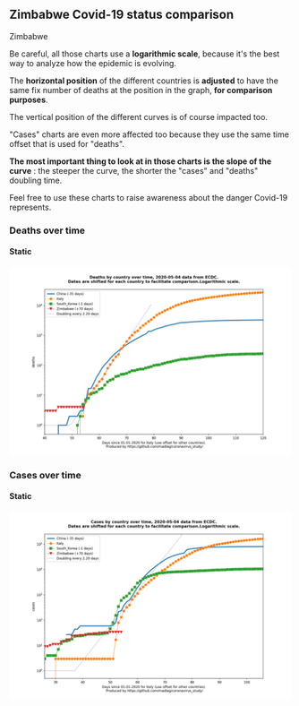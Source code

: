 ## Zimbabwe Covid-19 status comparison 

Zimbabwe



Be careful, all those charts use a **logarithmic scale**, because it's the best way to analyze how the epidemic is evolving.
 
The **horizontal position** of the different countries is **adjusted** to have the same fix number of deaths at the position in the graph, **for comparison purposes**.

The vertical position of the different curves is of course impacted too.

"Cases" charts are even more affected too because they use the same time offset that is used for "deaths".

**The most important thing to look at in those charts is the slope of the curve** : the steeper the curve, the shorter the "cases" and "deaths" doubling time.

Feel free to use these charts to raise awareness about the danger Covid-19 represents. 


 
### Deaths over time
 
#### Static
![Zimbabwe covid-19 deaths static chart](https://raw.githubusercontent.com/madlag/coronavirus_study/master/notebooks/graphs/2020-05-04/countries/Zimbabwe/2020-05-04_Zimbabwe_deaths.png "Zimbabwe covid-19 deaths static chart")   

 
### Cases over time
 
#### Static
![Zimbabwe covid-19 cases static chart](https://raw.githubusercontent.com/madlag/coronavirus_study/master/notebooks/graphs/2020-05-04/countries/Zimbabwe/2020-05-04_Zimbabwe_cases.png "Zimbabwe covid-19 cases static chart")   

